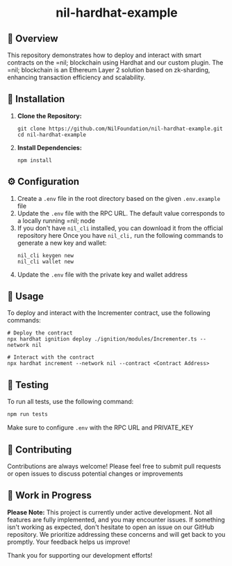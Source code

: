 
<div align="center">
  <h1>nil-hardhat-example</h1>
</div>

## 🚀 Overview
This repository demonstrates how to deploy and interact with smart contracts on the =nil; blockchain using Hardhat and our custom plugin. The =nil; blockchain is an Ethereum Layer 2 solution based on zk-sharding, enhancing transaction efficiency and scalability.

## 🔧 Installation
1. **Clone the Repository:**
   ```
   git clone https://github.com/NilFoundation/nil-hardhat-example.git
   cd nil-hardhat-example
   ```
2. **Install Dependencies:**
   ```
   npm install
   ```

## ⚙️ Configuration
1. Create a `.env` file in the root directory based on the given `.env.example` file
2. Update the `.env` file with the RPC URL. The default value corresponds to a locally running =nil; node
3. If you don't have `nil_cli` installed, you can download it from the official repository here
Once you have `nil_cli,` run the following commands to generate a new key and wallet:
    ```
    nil_cli keygen new
    nil_cli wallet new
    ```
4. Update the `.env` file with the private key and wallet address

## 🎯 Usage
To deploy and interact with the Incrementer contract, use the following commands:
```
# Deploy the contract
npx hardhat ignition deploy ./ignition/modules/Incrementer.ts --network nil

# Interact with the contract
npx hardhat increment --network nil --contract <Contract Address>
```

## 🎯 Testing
To run all tests, use the following command:
```bash
npm run tests
```
Make sure to configure `.env` with the RPC URL and PRIVATE_KEY

## 💪 Contributing
 Contributions are always welcome! Please feel free to submit pull requests or open issues to discuss potential changes or improvements

## 🚧 Work in Progress
**Please Note:** This project is currently under active development. Not all features are fully implemented, and you may encounter issues. If something isn't working as expected, don't hesitate to open an issue on our GitHub repository. We prioritize addressing these concerns and will get back to you promptly. Your feedback helps us improve!

Thank you for supporting our development efforts!